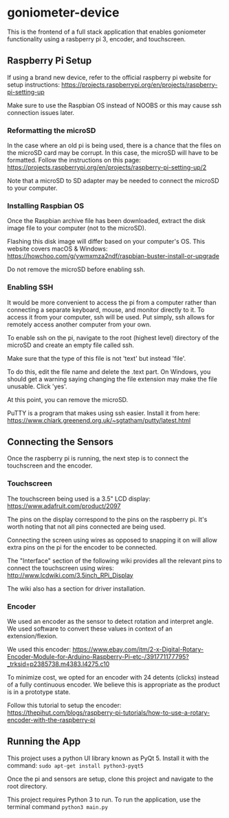 # goniometer-device
This is the frontend of a full stack application that enables goniometer functionality using a rasbperry pi 3, encoder, and touchscreen.
## Raspberry Pi Setup
If using a brand new device, refer to the official raspberry pi website for setup instructions: https://projects.raspberrypi.org/en/projects/raspberry-pi-setting-up

Make sure to use the Raspbian OS instead of NOOBS or this may cause ssh connection issues later.

### Reformatting the microSD
In the case where an old pi is being used, there is a chance that the files on the microSD card may be corrupt. In this case, the microSD will have to be formatted. Follow the instructions on this page: https://projects.raspberrypi.org/en/projects/raspberry-pi-setting-up/2

Note that a microSD to SD adapter may be needed to connect the microSD to your computer.

### Installing Raspbian OS
Once the Raspbian archive file has been downloaded, extract the disk image file to your computer (not to the microSD).

Flashing this disk image will differ based on your computer's OS. This website covers macOS & Windows: https://howchoo.com/g/ywmxmza2ndf/raspbian-buster-install-or-upgrade

Do not remove the microSD before enabling ssh.

### Enabling SSH
It would be more convenient to access the pi from a computer rather than connecting a separate keyboard, mouse, and monitor directly to it. To access it from your computer, ssh will be used. Put simply, ssh allows for remotely access another computer from your own.

To enable ssh on the pi, navigate to the root (highest level) directory of the microSD and create an empty file called ssh.

Make sure that the type of this file is not 'text' but instead 'file'.

To do this, edit the file name and delete the .text part. On Windows, you should get a warning saying changing the file extension may make the file unusable. Click 'yes'.

At this point, you can remove the microSD.

PuTTY is a program that makes using ssh easier. Install it from here: https://www.chiark.greenend.org.uk/~sgtatham/putty/latest.html

## Connecting the Sensors
Once the raspberry pi is running, the next step is to connect the touchscreen and the encoder.

### Touchscreen
The touchscreen being used is a 3.5" LCD display: https://www.adafruit.com/product/2097

The pins on the display correspond to the pins on the raspberry pi. It's worth noting that not all pins connected are being used.

Connecting the screen using wires as opposed to snapping it on will allow extra pins on the pi for the encoder to be connected.

The "Interface" section of the following wiki provides all the relevant pins to connect the touchscreen using wires: http://www.lcdwiki.com/3.5inch_RPi_Display

The wiki also has a section for driver installation.

### Encoder
We used an encoder as the sensor to detect rotation and interpret angle. We used software to convert these values in context of an extension/flexion.

We used this encoder: https://www.ebay.com/itm/2-x-Digital-Rotary-Encoder-Module-for-Arduino-Raspberry-Pi-etc-/391771177795?_trksid=p2385738.m4383.l4275.c10

To minimize cost, we opted for an encoder with 24 detents (clicks) instead of a fully continuous encoder. We believe this is appropriate as the product is in a prototype state.

Follow this tutorial to setup the encoder: https://thepihut.com/blogs/raspberry-pi-tutorials/how-to-use-a-rotary-encoder-with-the-raspberry-pi

## Running the App
This project uses a python UI library known as PyQt 5. Install it with the command: `sudo apt-get install python3-pyqt5`

Once the pi and sensors are setup, clone this project and navigate to the root directory. 

This project requires Python 3 to run. To run the application, use the terminal command `python3 main.py`
